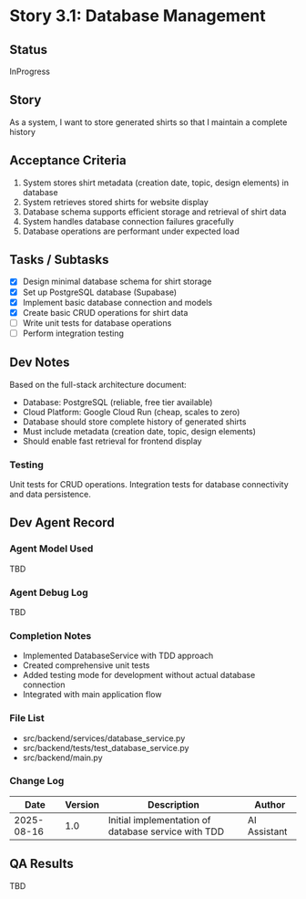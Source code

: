 # Story 3.1: Database Management

## Status
InProgress

## Story
As a system, I want to store generated shirts so that I maintain a complete history

## Acceptance Criteria
1. System stores shirt metadata (creation date, topic, design elements) in database
2. System retrieves stored shirts for website display
3. Database schema supports efficient storage and retrieval of shirt data
4. System handles database connection failures gracefully
5. Database operations are performant under expected load

## Tasks / Subtasks
- [x] Design minimal database schema for shirt storage
- [x] Set up PostgreSQL database (Supabase)
- [x] Implement basic database connection and models
- [x] Create basic CRUD operations for shirt data
- [ ] Write unit tests for database operations
- [ ] Perform integration testing

## Dev Notes
Based on the full-stack architecture document:
- Database: PostgreSQL (reliable, free tier available)
- Cloud Platform: Google Cloud Run (cheap, scales to zero)
- Database should store complete history of generated shirts
- Must include metadata (creation date, topic, design elements)
- Should enable fast retrieval for frontend display

### Testing
Unit tests for CRUD operations.
Integration tests for database connectivity and data persistence.

## Dev Agent Record
### Agent Model Used
TBD

### Agent Debug Log
TBD

### Completion Notes
- Implemented DatabaseService with TDD approach
- Created comprehensive unit tests
- Added testing mode for development without actual database connection
- Integrated with main application flow

### File List
- src/backend/services/database_service.py
- src/backend/tests/test_database_service.py
- src/backend/main.py

### Change Log
| Date | Version | Description | Author |
|------|---------|-------------|--------|
| 2025-08-16 | 1.0 | Initial implementation of database service with TDD | AI Assistant |

## QA Results
TBD